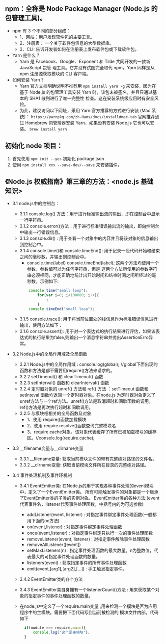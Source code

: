 ## npm：全称是 Node Package Manager (Node.js 的包管理工具)。
- npm 有 3 个不同的部分组成：
    + 1、网站：用户发现软件包的主要工具。
    + 2、注册表： 一个关于软件包信息的大型数据库。
    + 3、CLI: 告诉开发者如何在注册表上发布软件包或下载软件包。
- Yarn 是什么？
    + Yarn 是 Facebook、Google、Exponent 和 Tilde 共同开发的一款新 JavaScript 包管
      理工具。它并没有试图完全取代 npm。Yarn 同样是从 npm 注册源获取模块的 CLI 客户端。     
- 如何安装 Yarn ?
    + Yarn 官方文档明确说明不推荐用 `npm install yarn -g` 来安装，因为在基于 Node.js
      的包管理工具安装 Yarn 时，该包未被签名，并且只通过基本的 SHA1 散列进行了唯一完整性
      检查。这在安装系统级应用时有安全风险。
    + 为此，建议访问以下网址，采用 Yarn 官方推荐的方式进行安装 (Mac 系统)：
      `https://yarnpkg.com/zh-Hans/docs/install#mac-tab` 
      官网推荐通过 Homebrew 包管理器安装 Yarn，如果没有安装 Node.js 它也可以安装。
      `brew install yarn`


## 初始化 node 项目：
1. 首先使用 `npm init --yes` 初始化 package.json
1. 使用 `npm install xxx --save-dev/--save` 来安装插件，



## 《Node.js 权威指南》第三章的方法：<node.js 基础知识>
- 3.1 node.js中的控制台：
    - 3.1.1 console.log() 方法：用于进行标准输出流的输出，即在控制台中显示一行字符串。
    - 3.1.2 console.error()方法：用于进行标准错误输出流的输出，即向控制台中输出一行错误信息。
    - 3.1.3 console.dir() : 用于查看一个对象中的内容并且将该对象的信息输出到控制台中。
    - 3.1.4 console.time()和 console.timeEnd(): 用于记录一段代码开始和结束之间的毫秒数，并输出到控制台中。
        + console.time(label) console.timeEnd(label); 这两个方法均使用一个参数，参数值可以为任何字符串，但是
         这两个方法所使用的参数字符串必须相同，才能正确地统计出开始时间和结束时间之间所经过的毫秒数。示例如下:
         ```javascript
             console.time("small loop");
                 for(var i=0; i<100000; i++){
                     ;
                 }
             console.timeEnd("small loop");
         ```
    - 3.1.5 console.trace(): 用于将当前位置处的栈信息作为标准错误信息进行输出，使用方法如下：
    - 3.1.6 console.assert(): 用于对一个表达式的执行结果进行评估，如果该表达式的执行结果为false,则输出一个消息字符串并抛出AssertionErro异常。

- 3.2 Node.js中的全局作用域及全局函数
    + 3.2.1 Node.js中的全局作用域 : console.log(global); //global下面出现的函数和方法是都不需要用require()方法来请求的。
    + 3.2.2 setTimeout() 和 clearTimeout() 函数
    + 3.2.3 setInterval() 函数和 clearInterval() 函数
    + 3.2.4 定时器对象的 unref() 方法和 ref() 方法 ：setTimeout 函数和 setInteval 函数均返回一个定时器对象。在node.js
            为定时器对象定义了unref方法与一个ref方法。unref()方法是取消超时和间歇函数的调用，ref()方法是再次执行超时和间歇调用。
    + 3.2.5 与模块相相关的全局函数及对象
         - 1、使用 require()函数加载模块
         - 2、使用 require.resolve()函数查询完整模块名
         - 3、require.cache对象，该对象代表缓存了所有已被加载模块的缓存区。//console.log(require.cache);

- 3.3 __filename变量与__dirname变量
    + 3.3.1 __filename变量: 获取当前模块文件的带有完整绝对路径的文件名。
    + 3.3.2 __dirname变量: 获取当前模块文件所在目录的完整绝对路径。

- 3.4 事件处理机制及事件环机制
    + 3.4.1 EventEmitter类: 在Node.js的用于实现各种事件处理的event模块中，定义了一个EventEmitter类。
       所有可能触发事件的对象都是一个继承了EventEmitter类的子类的实例对象。
       EventEmitter类的各种方法:(event代表事件名，listener代表事件处理函数，中括号内的为可选参数)
         - addListener(event, listener) : 对指定事件绑定事件处理函数(一般都用下面的on方法)
         - on(event,listener) : 对指定事件绑定事件处理函数
         - once(event,listener) : 对指定事件绑定只执行一次的事件处理函数
         - removeListener(event, listener) : 对指定事件解除事件处理函数
         - removeAllListener([event])
         - setMaxListeners(n) : 指定事件处理函数的最大数量。n为整数值，代表最大的可指定事件处理函数的数量。
         - listeners(event) : 获取指定事件的所有事件处理函数
         - emit(event,[arg1],[arg2],[...]) : 手工触发指定事件。
    + 3.4.2 EventEmitter类的各个方法
    + 3.4.3 EventEmitter类自身拥有一个listenerCount()方法 : 用来获取某个对象的指定事件的事件处理函数的数量。

    + 在node.js中定义了一个require.main变量 ,用来检测一个模块是否为应用程序中的主模块。需要把下面代码写到当前被检测的
      模块文件内部。代码如下
      ```javascript
        if(module === require.main){
            console.log("这个是主模块");
        }
      ```

